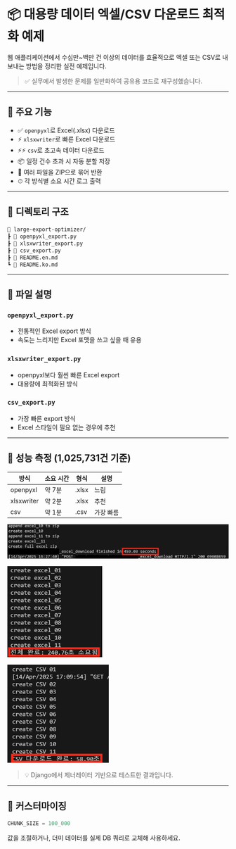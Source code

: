 # 📦 대용량 데이터 엑셀/CSV 다운로드 최적화 예제

웹 애플리케이션에서 수십만~백만 건 이상의 데이터를 효율적으로 엑셀 또는 CSV로 내보내는 방법을 정리한 실전 예제입니다.

> ✅ 실무에서 발생한 문제를 일반화하여 공유용 코드로 재구성했습니다.

---

## 🚀 주요 기능

- ✅ `openpyxl`로 Excel(.xlsx) 다운로드
- ⚡ `xlsxwriter`로 빠른 Excel 다운로드
- ⚡⚡ `csv`로 초고속 데이터 다운로드
- 📦 일정 건수 초과 시 자동 분할 저장
- 📂 여러 파일을 ZIP으로 묶어 반환
- ⏱ 각 방식별 소요 시간 로그 출력

---

## 📂 디렉토리 구조
```plaintext
📁 large-export-optimizer/
┣ 📜 openpyxl_export.py
┣ 📜 xlsxwriter_export.py
┣ 📜 csv_export.py
┣ 📜 README.en.md
┗ 📜 README.ko.md
```
---

## 📄 파일 설명

### `openpyxl_export.py`
- 전통적인 Excel export 방식
- 속도는 느리지만 Excel 포맷을 쓰고 싶을 때 유용

### `xlsxwriter_export.py`
- openpyxl보다 훨씬 빠른 Excel export
- 대용량에 최적화된 방식

### `csv_export.py`
- 가장 빠른 export 방식
- Excel 스타일이 필요 없는 경우에 추천

---

## 🧪 성능 측정 (1,025,731건 기준)

| 방식         | 소요 시간  | 형식  | 설명       |
|--------------|------------|--------|-------------|
| openpyxl     | 약 7분     | .xlsx | 느림         |
| xlsxwriter   | 약 2분     | .xlsx | 추천         |
| csv          | 약 1분     | .csv  | 가장 빠름    |

![openpyxl](/img/python/excel-export-optimization/01.png)

![xlsxwriter](/img/python/excel-export-optimization/02.png)

![csv](/img/python/excel-export-optimization/03.png)

> 💡 Django에서 제너레이터 기반으로 테스트한 결과입니다.

---

## 🔧 커스터마이징

```python
CHUNK_SIZE = 100_000
```

값을 조절하거나, 더미 데이터를 실제 DB 쿼리로 교체해 사용하세요.

